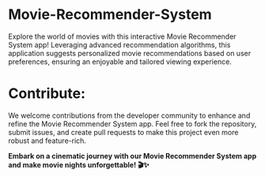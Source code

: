 # Movie-Recommender-System
Explore the world of movies with this interactive Movie Recommender System app! Leveraging advanced recommendation algorithms, this application suggests personalized movie recommendations based on user preferences, ensuring an enjoyable and tailored viewing experience.

# Contribute:
We welcome contributions from the developer community to enhance and refine the Movie Recommender System app. Feel free to fork the repository, submit issues, and create pull requests to make this project even more robust and feature-rich.

<b>Embark on a cinematic journey with our Movie Recommender System app and make movie nights unforgettable! 🎬✨</b>
